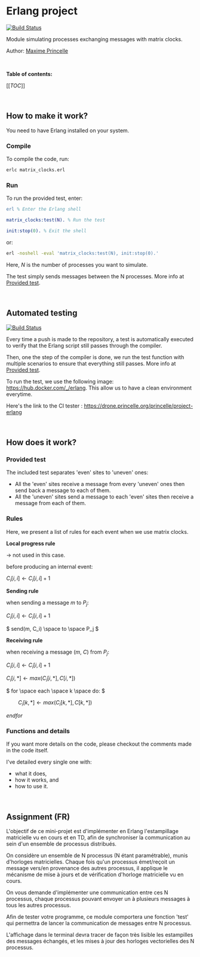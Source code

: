 # Erlang project

[![Build Status](https://drone.princelle.org/api/badges/princelle/project-erlang/status.svg)](https://drone.princelle.org/princelle/project-erlang)

Module simulating processes exchanging messages with matrix clocks.

Author: [Maxime Princelle](https://contact.princelle.org)

<br/>

**Table of contents:**

[[_TOC_]]

<br/>

## How to make it work?

You need to have Erlang installed on your system.

### Compile

To compile the code, run:

```sh
erlc matrix_clocks.erl
```

### Run

To run the provided test, enter:

```erlang
erl % Enter the Erlang shell

matrix_clocks:test(N). % Run the test

init:stop(0). % Exit the shell
```

or:

```bash
erl -noshell -eval 'matrix_clocks:test(N), init:stop(0).'
```

Here, _N_ is the number of processes you want to simulate.

The test simply sends messages between the N processes. More info at [Provided test](#provided-test).

<br/>

## Automated testing

[![Build Status](https://drone.princelle.org/api/badges/princelle/project-erlang/status.svg)](https://drone.princelle.org/princelle/project-erlang)

Every time a push is made to the repository, a test is automatically executed to verify that the Erlang script still passes through the compiler.

Then, one the step of the compiler is done, we run the test function with multiple scenarios to ensure that everything still passes. More info at [Provided test](#provided-test).

To run the test, we use the following image: https://hub.docker.com/_/erlang. This allow us to have a clean environment everytime.

Here's the link to the CI tester : https://drone.princelle.org/princelle/project-erlang

<br/>

## How does it work?

### Provided test

The included test separates 'even' sites to 'uneven' ones:

- All the 'even' sites receive a message from every 'uneven' ones then send back a message to each of them.
- All the 'uneven' sites send a message to each 'even' sites then receive a message from each of them.

### Rules

Here, we present a list of rules for each event when we use matrix clocks.

**Local progress rule**

$` \rightarrow `$ not used in this case.

before producing an internal event:

$` C_i[i,i] \gets C_i[i,i] +  1 `$

**Sending rule**

when sending a message $`m`$ to $`P_j`$:

$` C_i[i,i] \gets C_i[i,i] + 1 `$

$` send(m, C_i) \space to \space P_j `$

**Receiving rule**

when receiving a message ($`m`$, $`C`$) from $`P_j`$:

$` C_i[i,i] \gets C_i[i,i] + 1 `$

$` C_i[i,*] \gets max(C_i[i,*], C[i,*]) `$

$` for \space each \space k \space do: `$

$` \qquad C_i[k,*] \gets max(C_i[k,*], C[k,*]) `$

$` endfor `$

### Functions and details

If you want more details on the code, please checkout the comments made in the code itself. 

I've detailed every single one with:
- what it does,
- how it works, and
- how to use it.

<br/>

## Assignment (FR)

L'objectif de ce mini-projet est d'implémenter en Erlang l'estampillage matricielle vu en cours et en TD, afin de synchroniser la communication au sein d'un ensemble de processus distribués.

On considère un ensemble de N processus (N étant paramétrable), munis d'horloges matricielles. Chaque fois qu'un processus émet/reçoit un message vers/en provenance des autres processus, il applique le mécanisme de mise à jours et de vérification d'horloge matricielle vu en cours.

On vous demande d'implémenter une communication entre ces N processus, chaque processus pouvant envoyer un à plusieurs messages à tous les autres processus.

Afin de tester votre programme, ce module comportera une fonction 'test' qui permettra de lancer la communication de messages entre N processus.

L'affichage dans le terminal devra tracer de façon très lisible les estampilles des messages échangés, et les mises à jour des horloges vectorielles des N processus.
